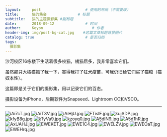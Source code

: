 ```yaml
---
layout:     post                    # 使用的布局（不需要改）
title:      猫的集会              # 标题 
subtitle:   猫的主题摄影集 #副标题
date:       2018-09-12              # 时间
author:     Keyon                      # 作者
header-img: img/post-bg-cat.jpg    #这篇文章标题背景图片
catalog: true                       # 是否归档
tags:
  摄影集
---
```


沙河校区16栋楼下生活着很多校猫，橘猫居多，我非常喜欢它们。

虽然那只大橘猫抓了我一下，害得我打了狂犬疫苗，可我仍旧给它们买了猫粮（猫奴本性）。

这篇即是关于它们的摄影集，用以记录它们的百态。

摄影设备为iPhone，后期软件为Snapseed、Lightroom CC和VSCO。

---
![iAi7cT.jpg](https://s1.ax1x.com/2018/09/12/iAi7cT.jpg)
![iAiT3V.jpg](https://s1.ax1x.com/2018/09/12/iAiT3V.jpg)
![iAiHjU.jpg](https://s1.ax1x.com/2018/09/12/iAiHjU.jpg)
![FTislF.jpg](https://s2.ax1x.com/2019/01/04/FTislF.jpg)
![kujSDP.jpg](https://s2.ax1x.com/2019/01/27/kujSDP.jpg)
![kfyB8g.jpg](https://s2.ax1x.com/2019/02/22/kfyB8g.jpg)
![kTyVa9.jpg](https://s2.ax1x.com/2019/02/27/kTyVa9.jpg)
![kzoyq0.jpg](https://s2.ax1x.com/2019/03/08/kzoyq0.jpg)
![A5dlN9.jpg](https://s2.ax1x.com/2019/04/08/A5dlN9.jpg)
![A5d1hR.jpg](https://s2.ax1x.com/2019/04/08/A5d1hR.jpg)
![AxUAHJ.jpg](https://s2.ax1x.com/2019/04/16/AxUAHJ.jpg)
![EWEKET.jpg](https://s2.ax1x.com/2019/05/10/EWEKET.jpg)
![EWE1C4.jpg](https://s2.ax1x.com/2019/05/10/EWE1C4.jpg)
![EWELZV.jpg](https://s2.ax1x.com/2019/05/10/EWELZV.jpg)
![EWEOaT.jpg](https://s2.ax1x.com/2019/05/10/EWEOaT.jpg)
![EWEHrq.jpg](https://s2.ax1x.com/2019/05/10/EWEHrq.jpg)